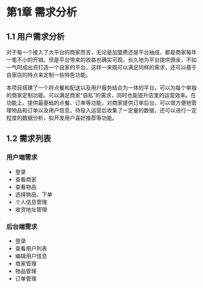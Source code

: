 # 第1章 需求分析

## 1.1 用户需求分析

对于每一个接入了大平台的商家而言，无论是加盟费还是平台抽成，都是商家每年一笔不小的开销。但是平台带来的收益也确实可观。长久地为平台提供佣金，不如一气呵成出资打造一个自家的平台，这样一来既可以满足同样的需求，还可以基于自家店的特点来定制一些特色功能。

本项目搭建了一个将点餐和配送以及用户服务结合为一体的平台，可以为每个单独的商家定制功能。可以满足商家“自私”的需求，同时也能提升店里的运营效率。在功能上，提供最基础的点餐、订单等功能，对商家提供订单后台，可以很方便地管理物品和订单以及用户信息。待投入运营后收集了一定量的数据，还可以进行一定程度的数据分析，拟开发用户喜好推荐等功能。

## 1.2 需求列表

### 用户端需求

+ 登录
+ 查看商家
+ 查看物品
+ 选择物品、下单
+ 个人信息管理
+ 收货地址管理

### 后台端需求

+ 登录
+ 查看用户列表
+ 编辑用户信息
+ 商家管理
+ 物品管理
+ 订单管理